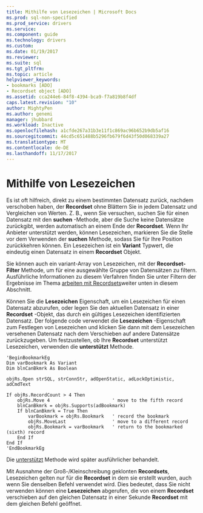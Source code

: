 ```yaml
---
title: Mithilfe von Lesezeichen | Microsoft Docs
ms.prod: sql-non-specified
ms.prod_service: drivers
ms.service: 
ms.component: guide
ms.technology: drivers
ms.custom: 
ms.date: 01/19/2017
ms.reviewer: 
ms.suite: sql
ms.tgt_pltfrm: 
ms.topic: article
helpviewer_keywords:
- bookmarks [ADO]
- Recordset object [ADO]
ms.assetid: cca244e6-84f8-4394-bca9-f7a819b8f4df
caps.latest.revision: "10"
author: MightyPen
ms.author: genemi
manager: jhubbard
ms.workload: Inactive
ms.openlocfilehash: a1cfde267a31b3e11f1c869ac96b652b9db5af16
ms.sourcegitcommit: 44cd5c651488b5296fb679f6d43f50d068339a27
ms.translationtype: MT
ms.contentlocale: de-DE
ms.lasthandoff: 11/17/2017
---
```

# <a name="using-bookmarks"></a>Mithilfe von Lesezeichen
Es ist oft hilfreich, direkt zu einem bestimmten Datensatz zurück, nachdem verschoben haben, der **Recordset** ohne Blättern Sie in jedem Datensatz und Vergleichen von Werten. Z. B., wenn Sie versuchen, suchen Sie für einen Datensatz mit den **suchen** -Methode, aber die Suche keine Datensätze zurückgibt, werden automatisch an einem Ende der **Recordset**. Wenn Ihr Anbieter unterstützt werden, können Lesezeichen, markieren Sie die Stelle vor dem Verwenden der **suchen** Methode, sodass Sie für Ihre Position zurückkehren können. Ein Lesezeichen ist ein **Variant** Typwert, die eindeutig einen Datensatz in einem **Recordset** Objekt.  
  
 Sie können auch ein variant-Array von Lesezeichen, mit der **Recordset-Filter** Methode, um für eine ausgewählte Gruppe von Datensätzen zu filtern. Ausführliche Informationen zu diesem Verfahren finden Sie unter Filtern der Ergebnisse im Thema [arbeiten mit Recordsets](../../../ado/guide/data/working-with-recordsets.md)weiter unten in diesem Abschnitt.  
  
 Können Sie die **Lesezeichen** Eigenschaft, um ein Lesezeichen für einen Datensatz abzurufen, oder legen Sie den aktuellen Datensatz in einer **Recordset** -Objekt, das durch ein gültiges Lesezeichen identifizierten Datensatz. Der folgende code verwendet die **Lesezeichen** -Eigenschaft zum Festlegen von Lesezeichen und klicken Sie dann mit dem Lesezeichen versehenen Datensatz nach dem Verschieben auf andere Datensätze zurückzugeben. Um festzustellen, ob Ihre **Recordset** unterstützt Lesezeichen, verwenden die **unterstützt** Methode.  
  
```  
'BeginBookmarkEg  
Dim varBookmark As Variant  
Dim blnCanBkmrk As Boolean  
  
objRs.Open strSQL, strConnStr, adOpenStatic, adLockOptimistic, adCmdText  
  
If objRs.RecordCount > 4 Then  
    objRs.Move 4                       ' move to the fifth record  
    blnCanBkmrk = objRs.Supports(adBookmark)  
    If blnCanBkmrk = True Then  
        varBookmark = objRs.Bookmark   ' record the bookmark  
        objRs.MoveLast                 ' move to a different record  
        objRs.Bookmark = varBookmark   ' return to the bookmarked (sixth) record  
    End If  
End If  
'EndBookmarkEg  
```  
  
 Die [unterstützt](../../../ado/reference/ado-api/supports-method.md) Methode wird später ausführlicher behandelt.  
  
 Mit Ausnahme der Groß-/Kleinschreibung geklonten **Recordsets**, Lesezeichen gelten nur für die **Recordset** in dem sie erstellt wurden, auch wenn Sie denselben Befehl verwendet wird. Dies bedeutet, dass Sie nicht verwenden können eine **Lesezeichen** abgerufen, die von einem **Recordset** verschieben auf den gleichen Datensatz in einer Sekunde **Recordset** mit dem gleichen Befehl geöffnet.
